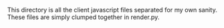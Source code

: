 This directory is all the client javascript files separated for my own
sanity. These files are simply clumped together in render.py.